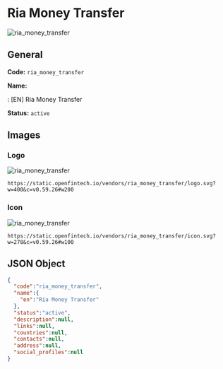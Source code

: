 
# Ria Money Transfer 
![ria_money_transfer](https://static.openfintech.io/vendors/ria_money_transfer/logo.svg?w=400&c=v0.59.26#w200)  

## General 
 
**Code:** `ria_money_transfer` 
 
**Name:** 
 
:	[EN] Ria Money Transfer 
 
**Status:** `active` 
 

## Images 

### Logo 
 
![ria_money_transfer](https://static.openfintech.io/vendors/ria_money_transfer/logo.svg?w=400&c=v0.59.26#w200)  

```
https://static.openfintech.io/vendors/ria_money_transfer/logo.svg?w=400&c=v0.59.26#w200
```  

### Icon 
 
![ria_money_transfer](https://static.openfintech.io/vendors/ria_money_transfer/icon.svg?w=278&c=v0.59.26#w100)  

```
https://static.openfintech.io/vendors/ria_money_transfer/icon.svg?w=278&c=v0.59.26#w100
```  

## JSON Object 

```json
{
  "code":"ria_money_transfer",
  "name":{
    "en":"Ria Money Transfer"
  },
  "status":"active",
  "description":null,
  "links":null,
  "countries":null,
  "contacts":null,
  "address":null,
  "social_profiles":null
}
```  
